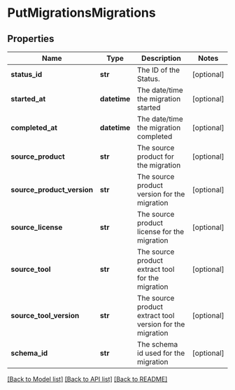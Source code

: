 # PutMigrationsMigrations

## Properties
Name | Type | Description | Notes
------------ | ------------- | ------------- | -------------
**status_id** | **str** | The ID of the Status. | [optional] 
**started_at** | **datetime** | The date/time the migration started | [optional] 
**completed_at** | **datetime** | The date/time the migration completed | [optional] 
**source_product** | **str** | The source product for the migration | [optional] 
**source_product_version** | **str** | The source product version for the migration | [optional] 
**source_license** | **str** | The source product license for the migration | [optional] 
**source_tool** | **str** | The source product extract tool for the migration | [optional] 
**source_tool_version** | **str** | The source product extract tool version for the migration | [optional] 
**schema_id** | **str** | The schema id used for the migration | [optional] 

[[Back to Model list]](../README.md#documentation-for-models) [[Back to API list]](../README.md#documentation-for-api-endpoints) [[Back to README]](../README.md)


